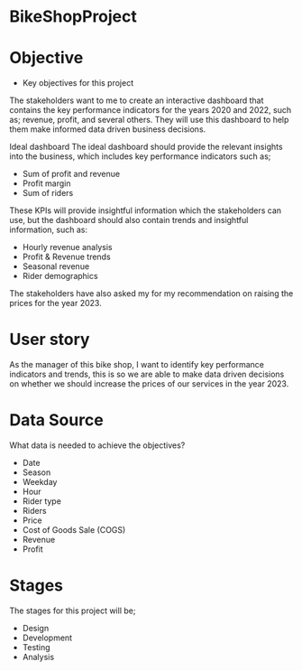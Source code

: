 # BikeShopProject

# Objective

* Key objectives for this project

The stakeholders want to me to create an interactive dashboard that contains the key performance indicators for the years 2020 and 2022, such as; revenue, profit, and several others. They will use this dashboard to help them make informed data driven business decisions.

Ideal dashboard
The ideal dashboard should provide the relevant insights into the business, which includes key performance indicators such as;

  * Sum of profit and revenue
  * Profit margin
  * Sum of riders

These KPIs will provide insightful information which the stakeholders can use, but the dashboard should also contain trends and insightful information, such as:

  * Hourly revenue analysis
  * Profit & Revenue trends
  * Seasonal revenue
  * Rider demographics

The stakeholders have also asked my for my recommendation on raising the prices for the year 2023.

# User story
As the manager of this bike shop, I want to identify key performance indicators and trends, this is so we are able to make data driven decisions on whether we should increase the prices of our services in the year 2023.

# Data Source

What data is needed to achieve the objectives?

* Date
* Season
* Weekday
* Hour
* Rider type
* Riders
* Price
* Cost of Goods Sale (COGS)
* Revenue
* Profit

# Stages

The stages for this project will be;
  * Design
  * Development
  * Testing
  * Analysis

